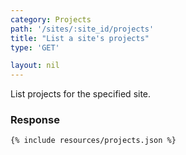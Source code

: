 ```yaml
---
category: Projects
path: '/sites/:site_id/projects'
title: "List a site's projects"
type: 'GET'

layout: nil
---
```


List projects for the specified site.

### Response

```{% include resources/projects.json %}```
